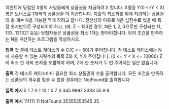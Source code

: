 이벤트에 당첨된 X명의 사람들에게 상품권을 지급하려고 합니다.
X명중 Y(0 <=Y < X)명은 보너스로 1개씩의 상품권을 더 지급합니다.
지출의 최소화를 위해 지급하는 상품권의 총 개수 N을 가능한 적게 하려고 합니다.
전산상의 이유로 N은 십진수로 썼을 때 특정 숫자만으로 구성되어야 하고,
(예: Z = 123인 경우, N은 1, 2, 3으로만 구성되는 11, 133, 121321 등등)
당첨자들은 상품권을 최소 1개는 받아야합니다.
위의 조건을 만족하는 N을 계산하는 프로그램을 작성하시오.

**입력**
첫 줄에 테스트 케이스의 수 C(C <= 50)가 주어집니다.
각 테스트 케이스에는 N에 사용할 수 있는 자릿수의 목록 Z와 X, Y가 주어집니다.
(0 <= Y < X <= 10000)
Z에 최소 한 개의 숫자를 포함해야 하며,
Z에 한 숫자가 두 번 주어지는 일은 없습니다.

**출력**
각 테스트 케이스마다 필요한 최소 상품권의 수를 출력합니다.
모든 조건을 만족하는 상품권의 개수를 찾을 수 없을 경우에는 NotFound를 출력합니다

**입력 예시**
5
1 7 0
1 10 1
0 7 3
345 9997 3333
35 9 8

**출력 예시**
111111
11
NotFound
35355353545
35
